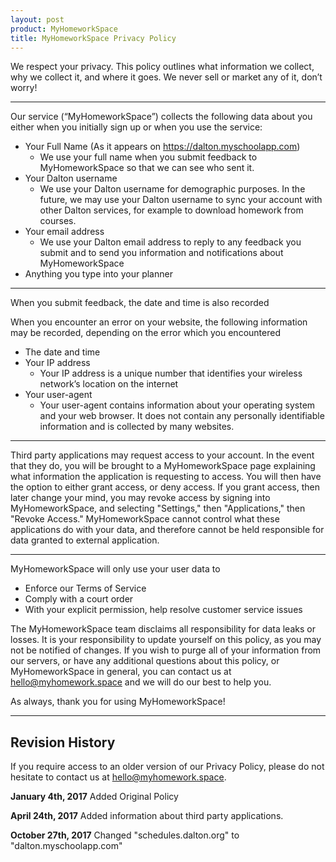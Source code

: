 ```yaml
---
layout: post
product: MyHomeworkSpace
title: MyHomeworkSpace Privacy Policy
---
```


We respect your privacy. This policy outlines what information we collect, why we collect it, and where it goes. We never sell or market any of it, don’t worry!

---
Our service (“MyHomeworkSpace”) collects the following data about you either when you initially sign up or when you use the service:



* Your Full Name (As it appears on https://dalton.myschoolapp.com)
   * We use your full name when you submit feedback to MyHomeworkSpace so that we can see who sent it.
* Your Dalton username
   * We use your Dalton username for demographic purposes. In the future, we may use your Dalton username to sync your account with other Dalton services, for example to download homework from courses.
* Your email address
   * We use your Dalton email address to reply to any feedback you submit and to send you information and notifications about MyHomeworkSpace
* Anything you type into your planner

---
When you submit feedback, the date and time is also recorded

When you encounter an error on your website, the following information may be recorded, depending on the error which you encountered

* The date and time
* Your IP address
   * Your IP address is a unique number that identifies your wireless network’s location on the internet
* Your user-agent
   * Your user-agent contains information about your operating system and your web browser. It does not contain any personally identifiable information and is collected by many websites.

---
Third party applications may request access to your account. In the event that they do, you will be brought to a MyHomeworkSpace page explaining what information the application is requesting to access. You will then have the option to either grant access, or deny access. If you grant access, then later change your mind, you may revoke access by signing into MyHomeworkSpace, and selecting "Settings," then "Applications," then "Revoke Access." MyHomeworkSpace cannot control what these applications do with your data, and therefore cannot be held responsible for data granted to external application.

---
MyHomeworkSpace will only use your user data to

* Enforce our Terms of Service
* Comply with a court order
* With your explicit permission, help resolve customer service issues


The MyHomeworkSpace team disclaims all responsibility for data leaks or losses. It is your responsibility to update yourself on this policy, as you may not be notified of changes. If you wish to purge all of your information from our servers, or have any additional questions about this policy, or MyHomeworkSpace in general, you can contact us at [hello@myhomework.space](mailto:hello@myhomework.space) and we will do our best to help you.

As always, thank you for using MyHomeworkSpace!

---

## Revision History
If you require access to an older version of our Privacy Policy, please do not hesitate to contact us at [hello@myhomework.space](mailto:hello@myhomework.space).

**January 4th, 2017**
Added Original Policy

**April 24th, 2017**
Added information about third party applications.

**October 27th, 2017**
Changed "schedules.dalton.org" to "dalton.myschoolapp.com"
